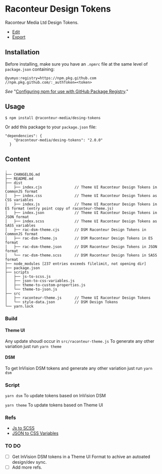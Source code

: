 # Raconteur Design Tokens

Raconteur Media Ltd Design Tokens.

-   [Edit](src/raconteur-theme.js)
-   [Export](index.js)

## Installation

Before installing, make sure you have an `.npmrc` file at the same level of `package.json` containing:

```
@yumyo:registry=https://npm.pkg.github.com
//npm.pkg.github.com/:_authToken=<token>
```

_See_ "[Configuring npm for use with GitHub Package Registry](https://help.github.com/en/articles/configuring-npm-for-use-with-github-package-registry#authenticating-to-github-package-registry)."

## Usage

`$ npm install @raconteur-media/desing-tokens`

Or add this package to your `package.json` file:

```
"dependencies": {
    "@raconteur-media/desing-tokens": "2.0.0"
  }
```

## Content

```
.
├── CHANGELOG.md
├── README.md
├── dist
│   ├── index.cjs               // Theme UI Raconteur Design Tokens in CommonJS format
│   ├── index.css               // Theme UI Raconteur Design Tokens as CSS variables 
│   ├── index.js                // Theme UI Raconteur Design Tokens in ES format (entry point copy of raconteur-theme.js)
│   ├── index.json              // Theme UI Raconteur Design Tokens in JSON format 
│   ├── index.scss              // Theme UI Raconteur Design Tokens as SASS variables
│   ├── rac-dsm-theme.cjs       // DSM Raconteur Design Tokens in CommonJS format
│   ├── rac-dsm-theme.js        // DSM Raconteur Design Tokens in ES format
│   ├── rac-dsm-theme.json      // DSM Raconteur Design Tokens in JSON format
│   └── rac-dsm-theme.scss      // DSM Raconteur Design Tokens in SASS format
├── node_modules [237 entries exceeds filelimit, not opening dir]
├── package.json
├── scripts
│   ├── js-to-scss.js
│   ├── json-to-css-variables.js
│   ├── theme-to-custom-properties.js
│   └── theme-to-json.js
├── src
│   ├── raconteur-theme.js      // Theme UI Raconteur Design Tokens
│   └── style-data.json         // DSM Design Tokens
└── yarn.lock
```

### Build

#### Theme UI

Any update shoudl occur in `src/raconteur-theme.js` To generate any other variation just run `yarn theme`

#### DSM

To get InVision DSM tokens and generate any other variation just run `yarn dsm`

### Script

`yarn dsm` To update tokens based on InVision DSM

`yarn theme` To update tokens based on Theme UI

### Refs

-   [Js to SCSS](https://github.com/MakhBeth/js-to-scss#readme)
-   [JSON to CSS Variables](https://github.com/tcarlsen/json-to-css-variables#readme)

### TO DO

- [ ] Get InVision DSM tokens in a Theme UI Format to achive an autoated design/dev sync.
- [ ] Add more refs.
